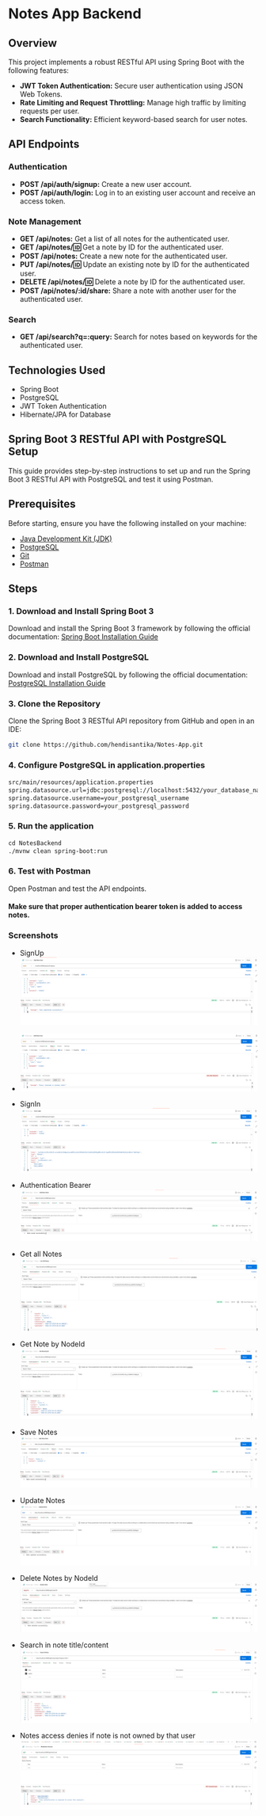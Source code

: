 # Notes App Backend

## Overview

This project implements a robust RESTful API using Spring Boot with the following features:

- **JWT Token Authentication:** Secure user authentication using JSON Web Tokens.
- **Rate Limiting and Request Throttling:** Manage high traffic by limiting requests per user.
- **Search Functionality:** Efficient keyword-based search for user notes.

## API Endpoints

### Authentication

- **POST /api/auth/signup:** Create a new user account.
- **POST /api/auth/login:** Log in to an existing user account and receive an access token.

### Note Management

- **GET /api/notes:** Get a list of all notes for the authenticated user.
- **GET /api/notes/:id:** Get a note by ID for the authenticated user.
- **POST /api/notes:** Create a new note for the authenticated user.
- **PUT /api/notes/:id:** Update an existing note by ID for the authenticated user.
- **DELETE /api/notes/:id:** Delete a note by ID for the authenticated user.
- **POST /api/notes/:id/share:** Share a note with another user for the authenticated user.

### Search

- **GET /api/search?q=:query:** Search for notes based on keywords for the authenticated user.

## Technologies Used

- Spring Boot
- PostgreSQL
- JWT Token Authentication
- Hibernate/JPA for Database

## Spring Boot 3 RESTful API with PostgreSQL Setup

This guide provides step-by-step instructions to set up and run the Spring Boot 3 RESTful API with PostgreSQL and test
it using Postman.

## Prerequisites

Before starting, ensure you have the following installed on your machine:

- [Java Development Kit (JDK)](https://www.oracle.com/java/technologies/javase-downloads.html)
- [PostgreSQL](https://www.postgresql.org/download/)
- [Git](https://git-scm.com/downloads)
- [Postman](https://www.postman.com/downloads/)

## Steps

### 1. Download and Install Spring Boot 3

Download and install the Spring Boot 3 framework by following the official
documentation: [Spring Boot Installation Guide](https://docs.spring.io/spring-boot/docs/current/reference/html/getting-started.html#getting-started-system-requirements)

### 2. Download and Install PostgreSQL

Download and install PostgreSQL by following the official
documentation: [PostgreSQL Installation Guide](https://www.postgresql.org/download/)

### 3. Clone the Repository

Clone the Spring Boot 3 RESTful API repository from GitHub and open in an IDE:

```bash
git clone https://github.com/hendisantika/Notes-App.git

```

### 4. Configure PostgreSQL in application.properties

```
src/main/resources/application.properties
spring.datasource.url=jdbc:postgresql://localhost:5432/your_database_name
spring.datasource.username=your_postgresql_username
spring.datasource.password=your_postgresql_password

```

### 5. Run the application

```
cd NotesBackend
./mvnw clean spring-boot:run
```

### 6. Test with Postman

Open Postman and test the API endpoints.

#### Make sure that proper authentication bearer token is added to access notes.

### Screenshots

- SignUp
  ![SignUp](img/SignUp.png "Sign Up")

- ![SignUp](img/SignUp2.png "Sign Up")

- SignIn
  ![SignIn](img/SignIn.png "SignIn")

- Authentication Bearer
  ![Authentication Bearer](img/403.png)

- Get all Notes
  ![Get all Note](img/list.png "Get all Notes")

- Get Note by NodeId
  ![Get Note by NodeId](img/getById.png "Get Note by NodeId")

- Save Notes
  ![Save Notes](img/add.png "Save Notes")

- Update Notes
  ![Update Notes](img/update.png "Update Notes")

- Delete Notes by NodeId
  ![Delete Notes by NodeId](img/delete.png "Delete Notes by NodeId")

- Search in note title/content
  ![Search in note title/content](img/search.png "Search in note title/content")

- Notes access denies if note is not owned by that user
  ![Notes access denies if note is not owned by that user](img/401.png "Notes access denies if note is not owned by that user")
